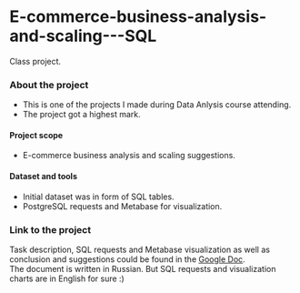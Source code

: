 # E-commerce-business-analysis-and-scaling---SQL
Class project.

### About the project  
- This is one of the projects I made during Data Anlysis course attending.
- The project got a highest mark. 
#### Project scope
- E-commerce business analysis and scaling suggestions. 
#### Dataset and tools
- Initial dataset was in form of SQL tables. 
- PostgreSQL requests and Metabase for visualization. 

### Link to the project  
Task description, SQL requests and Metabase visualization as well as conclusion and suggestions could be found in the [Google Doc](https://docs.google.com/document/d/19d4RJjXmUB2QxAsGh4q0HRmNI3fmiSCFOZA6x32cvZI/edit?usp=sharing).  
The document is written in Russian. But SQL requests and visualization charts are in English for sure :) 
